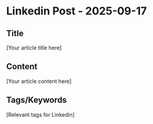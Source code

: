 # Linkedin Post - 2025-09-17

## Title
[Your article title here]

## Content
[Your article content here]

## Tags/Keywords
[Relevant tags for Linkedin]
